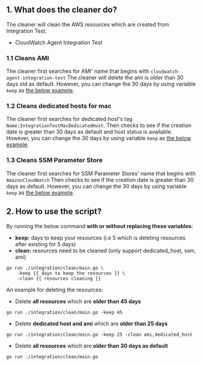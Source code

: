 ## 1. What does the cleaner do?
The cleaner will clean the AWS resources which are created from Integration Test.
* CloudWatch Agent Integration Test

### 1.1 Cleans AMI 
The cleaner first searches for AMI' name that begins with `cloudwatch-agent-integration-test`
The cleaner will delete the ami is older than 30 days old as default. However, you can change 
the 30 days by using variable `keep` as [the below example](README.md#2-how-to-use-the-script).

### 1.2 Cleans dedicated hosts for mac
The cleaner first searches for dedicated host's tag `Name:IntegrationTestMacDedicatedHost`. 
Then checks to see if the creation date is greater than 30 days as default and host status is 
available. However, you can change the 30 days by using variable `keep` as [the below example](README.md#2-how-to-use-the-script).

### 1.3 Cleans SSM Parameter Store
The cleaner first searches for SSM Parameter Stores' name that begins with `AmazonCloudWatch`
Then checks to see if the creation date is greater than 30 days as default. However, you can 
change the 30 days by using variable `keep` as [the below example](README.md#2-how-to-use-the-script).

## 2. How to use the script?
By running the below command **with or without replacing these variables**:
* **keep:** days to keep your resources (i.e 5 which is deleting resources after existing for 5 days)
* **clean:** resources need to be cleaned (only support dedicated_host, ssm, ami)
```
go run ./integration/clean/main.go \
    -keep {{ days to keep the resources }} \
    -clean {{ resources cleaning }}
```

An example for deleting the resources:
* Delete **all resources** which are **older than 45 days**
```
go run ./integration/clean/main.go -keep 45
```
* Delete **dedicated host and ami** which are **older than 25 days**
```
go run ./integration/clean/main.go -keep 25 -clean ami,dedicated_host
```
* Delete **all resources** which are **older than 30 days as default**
```
go run ./integration/clean/main.go
```